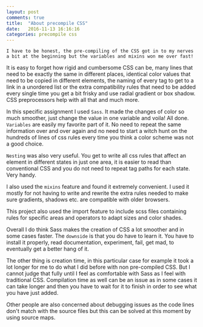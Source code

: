 ```yaml
---
layout: post
comments: true
title:  "About precompile CSS"
date:   2016-11-13 16:16:16
categories: precompile css
---
```


`I have to be honest, the pre-compiling of the CSS got in to my nerves a bit at the beginning but the variables and mixins won me over fast!`

It is easy to forget how rigid and cumbersome CSS can be, many lines that need to be exactly the same in different places,
identical color values that need
to be copied in different elements, the naming of every tag to get to a link in a unordered list or the
 extra compatibility rules that need to be added every single time you get a bit frisky and use radial
gradient or box shadow. CSS preprocessors help with all that and much more.

In this specific assignment I used `Sass`. It made the changes of color so much smoother, just change the value in one variable and voila! All done.
`Variables` are easily my favorite part of it. No need to repeat the same information over and over again and no need to start a witch hunt
on the hundreds of lines of css rules every time you think a color scheme was not a good choice.

`Nesting` was also very useful. You get to write all css rules that affect an element in different states in just one area, it is
 easier to read than conventional CSS and you do not need to repeat tag paths for each state. Very handy.

I also used the `mixins` feature and found it extremely convenient. I used it mostly for not having to write and rewrite the extra
 rules needed to make sure gradients, shadows etc. are compatible with older browsers.

This project also used the import feature to include scss files containing rules for specific areas and operators to adapt sizes
 and color shades.

Overall I do think Sass makes the creation of CSS a lot smoother and in some cases faster. The `downside` is that you do have to learn it.
 You have to install it properly, read documentation, experiment, fail, get mad, to eventually get a better hang of it.

 The other thing is creation time, in this particular case
 for example it took a lot longer for me to do what I did before with non pre-compiled CSS. But I cannot judge that fully until
 I feel as comfortable with Sass as I feel with traditional CSS. Compilation time as well can be an issue as in some cases it can take
 longer and then you have to wait for it to finish in order to see what you have just added.

 Other people are also concerned about debugging issues as the code lines
 don't match with the source files but this can be solved at this moment by using source maps.
